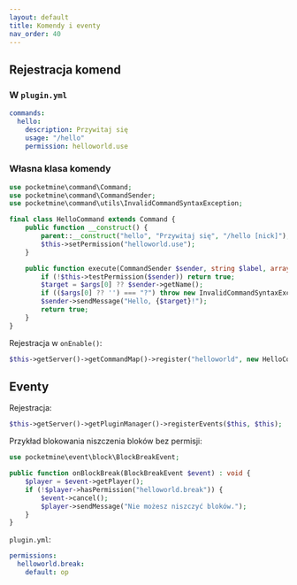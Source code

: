 ```yaml
---
layout: default
title: Komendy i eventy
nav_order: 40
---
```


## Rejestracja komend

### W `plugin.yml`

```yaml
commands:
  hello:
    description: Przywitaj się
    usage: "/hello"
    permission: helloworld.use
```

### Własna klasa komendy

```php
use pocketmine\command\Command;
use pocketmine\command\CommandSender;
use pocketmine\command\utils\InvalidCommandSyntaxException;

final class HelloCommand extends Command {
    public function __construct() {
        parent::__construct("hello", "Przywitaj się", "/hello [nick]");
        $this->setPermission("helloworld.use");
    }

    public function execute(CommandSender $sender, string $label, array $args) : bool {
        if (!$this->testPermission($sender)) return true;
        $target = $args[0] ?? $sender->getName();
        if (($args[0] ?? '') === "?") throw new InvalidCommandSyntaxException();
        $sender->sendMessage("Hello, {$target}!");
        return true;
    }
}
```

Rejestracja w `onEnable()`:

```php
$this->getServer()->getCommandMap()->register("helloworld", new HelloCommand());
```

## Eventy

Rejestracja:

```php
$this->getServer()->getPluginManager()->registerEvents($this, $this);
```

Przykład blokowania niszczenia bloków bez permisji:

```php
use pocketmine\event\block\BlockBreakEvent;

public function onBlockBreak(BlockBreakEvent $event) : void {
    $player = $event->getPlayer();
    if (!$player->hasPermission("helloworld.break")) {
        $event->cancel();
        $player->sendMessage("Nie możesz niszczyć bloków.");
    }
}
```

`plugin.yml`:

```yaml
permissions:
  helloworld.break:
    default: op
```